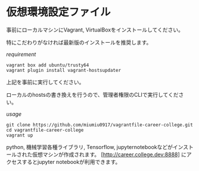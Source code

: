 # 仮想環境設定ファイル

事前にローカルマシンにVagrant, VirtualBoxをインストールしてください。

特にこだわりがなければ最新版のインストールを推奨します。

*requirement*
```
vagrant box add ubuntu/trusty64
vagrant plugin install vagrant-hostsupdater
```

上記を事前に実行してください。


ローカルのhostsの書き換えを行うので、管理者権限のCLIで実行してください。

*usage*
```
git clone https://github.com/miumiu0917/vagrantfile-career-college.git
cd vagrantfile-career-college
vagrant up
```

python, 機械学習各種ライブラリ, Tensorflow, jupyternotebookなどがインストールされた仮想マシンが作成されます。
[http://career.college.dev:8888] にアクセスするとjupyter notebookが利用できます。